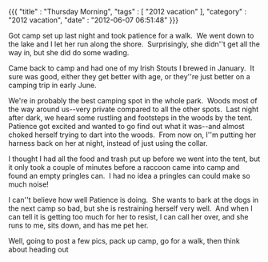 {{{ "title" : "Thursday Morning", "tags" : [ "2012 vacation" ], "category" : "2012 vacation", "date" : "2012-06-07 06:51:48" }}}

Got camp set up last night and took patience for a walk.  We went down to the lake and I let her run along the shore.  Surprisingly, she didn''t get all the way in, but she did do some wading.

Came back to camp and had one of my Irish Stouts I brewed in January.  It sure was good, either they get better with age, or they''re just better on a camping trip in early June.

We're in probably the best camping spot in the whole park.  Woods most of the way around us--very private compared to all the other spots.  Last night after dark, we heard some rustling and footsteps in the woods by the tent.  Patience got excited and wanted to go find out what it was--and almost choked herself trying to dart into the woods.  From now on, I''m putting her harness back on her at night, instead of just using the collar.

I thought I had all the food and trash put up before we went into the tent, but it only took a couple of minutes before a raccoon came into camp and found an empty pringles can.  I had no idea a pringles can could make so much noise!

I can''t believe how well Patience is doing.  She wants to bark at the dogs in the next camp so bad, but she is restraining herself very well.  And when I can tell it is getting too much for her to resist, I can call her over, and she runs to me, sits down, and has me pet her.

Well, going to post a few pics, pack up camp, go for a walk, then think about heading out